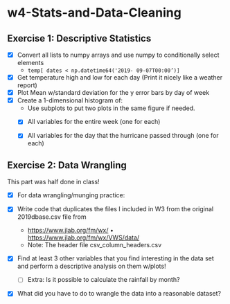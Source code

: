 # w4-Stats-and-Data-Cleaning

## Exercise 1: Descriptive Statistics 
- [x] Convert all lists to numpy arrays and use numpy to conditionally select elements
  - `temp[ dates < np.datetime64('2019- 09-07T00:00’)]`
- [x] Get temperature high and low for each day (Print it nicely like a weather report) 
- [x] Plot Mean w/standard deviation for the y error bars by day of week
- [x] Create a 1-dimensional histogram of:
  - Use subplots to put two plots in the same figure if needed.
  - [x] All variables for the entire week (one for each)
  - [x] All variables for the day that the hurricane passed through (one for each)


## Exercise 2: Data Wrangling

This part was half done in class!

- [x] For data wrangling/munging practice:
- [x] Write code that duplicates the files I included in W3 from the original 2019dbase.csv file from
  - https://www.jlab.org/fm/wx/ • https://www.jlab.org/fm/wx/VWS/data/
  - Note: The header file csv_column_headers.csv
- [x] Find at least 3 other variables that you find interesting in the data set and perform a descriptive analysis on
  them w/plots!
  - [ ] Extra: Is it possible to calculate the rainfall by month?
- [x] What did you have to do to wrangle the data into a reasonable dataset?

